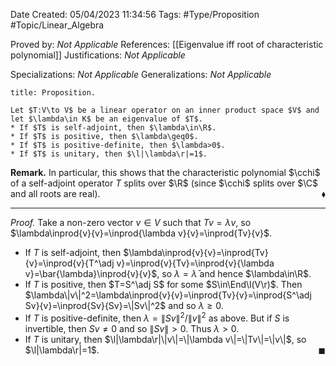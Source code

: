 <div class="topSpace"></div>

Date Created: 05/04/2023 11:34:56
Tags: #Type/Proposition #Topic/Linear_Algebra

Proved by: _Not Applicable_
References: [[Eigenvalue iff root of characteristic polynomial]]
Justifications: _Not Applicable_

Specializations: _Not Applicable_
Generalizations: _Not Applicable_

``` ad-Proposition
title: Proposition.

Let $T:V\to V$ be a linear operator on an inner product space $V$ and let $\lambda\in K$ be an eigenvalue of $T$.
* If $T$ is self-adjoint, then $\lambda\in\R$.
* If $T$ is positive, then $\lambda\geq0$.
* If $T$ is positive-definite, then $\lambda>0$.
* If $T$ is unitary, then $\l|\lambda\r|=1$.

```

<b>Remark.</b> In particular, this shows that the characteristic polynomial $\cchi$ of a self-adjoint operator $T$ splits over $\R$ (since $\cchi$ splits over $\C$ and all roots are real).<span style="float:right;">$\blacklozenge$</span>

---

<i>Proof.</i> Take a non-zero vector $v\in V$ such that $Tv=\lambda v$, so $\lambda\inprod{v}{v}=\inprod{\lambda v}{v}=\inprod{Tv}{v}$.
* If $T$ is self-adjoint, then $\lambda\inprod{v}{v}=\inprod{Tv}{v}=\inprod{v}{T^\adj v}=\inprod{v}{Tv}=\inprod{v}{\lambda v}=\bar{\lambda}\inprod{v}{v}$, so $\lambda=\bar{\lambda}$ and hence $\lambda\in\R$.
* If $T$ is positive, then $T=S^\adj S$ for some $S\in\End\l(V\r)$. Then $\lambda\|v\|^2=\lambda\inprod{v}{v}=\inprod{Tv}{v}=\inprod{S^\adj Sv}{v}=\inprod{Sv}{Sv}=\|Sv\|^2$ and so $\lambda\geq0$.
* If $T$ is positive-definite, then $\lambda=\|Sv\|^2/\|v\|^2$ as above. But if $S$ is invertible, then $Sv\neq0$ and so $\|Sv\|>0$. Thus $\lambda>0$.
* If $T$ is unitary, then $\l|\lambda\r|\|v\|=\|\lambda v\|=\|Tv\|=\|v\|$, so $\l|\lambda\r|=1$.<span style="float:right;">$\blacksquare$</span>
